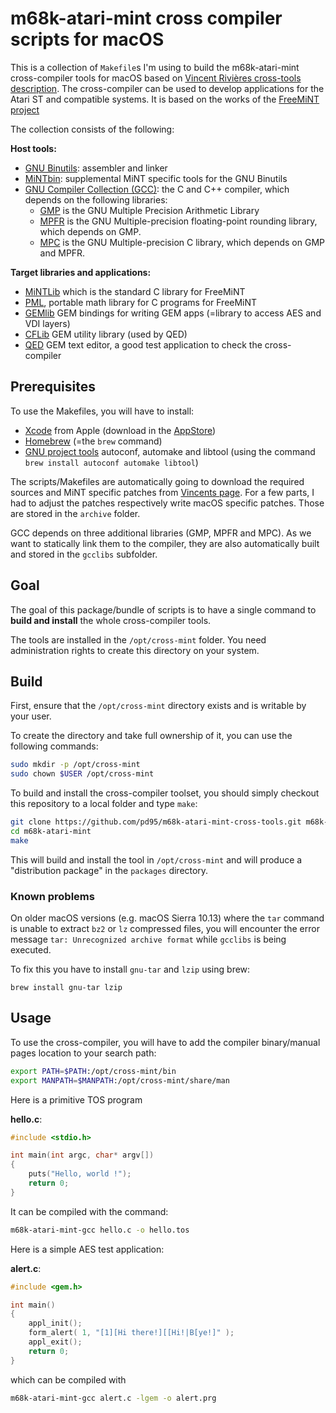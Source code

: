 # m68k-atari-mint cross compiler scripts for macOS

This is a collection of `Makefile`s I'm using to build the m68k-atari-mint cross-compiler tools for macOS based on [Vincent Rivières cross-tools description](http://vincent.riviere.free.fr/soft/m68k-atari-mint/). The cross-compiler can be used to develop applications for the Atari ST and compatible systems. It is based on the works of the [FreeMiNT project](https://freemint.github.io)

The collection consists of the following:

**Host tools:**

- [GNU Binutils](https://www.gnu.org/software/binutils/): assembler and linker
- [MiNTbin](https://github.com/freemint/mintbin): supplemental MiNT specific tools for the GNU Binutils
- [GNU Compiler Collection (GCC)](https://gcc.gnu.org): the C and C++ compiler, which depends on the following libraries:
    - [GMP](https://gmplib.org) is the GNU Multiple Precision Arithmetic Library
    - [MPFR](https://www.mpfr.org) is the GNU Multiple-precision floating-point rounding library, which depends on GMP.
    - [MPC](http://www.multiprecision.org/mpc/) is the GNU Multiple-precision C library, which depends on GMP and MPFR.

**Target libraries and applications:**

- [MiNTLib](https://github.com/freemint/mintlib) which is the standard C library for FreeMiNT
- [PML](https://github.com/freemint/pml), portable math library for C programs for FreeMiNT
- [GEMlib](http://arnaud.bercegeay.free.fr/gemlib/) GEM bindings for writing GEM apps (=library to access AES and VDI layers)
- [CFLib](https://github.com/freemint/cflib) GEM utility library (used by QED)
- [QED](https://github.com/freemint/qed) GEM text editor, a good test application to check the cross-compiler


## Prerequisites
To use the Makefiles, you will have to install:

- [Xcode](https://developer.apple.com/xcode/) from Apple (download in the [AppStore](https://apps.apple.com/de/app/xcode/id497799835?mt=12))
- [Homebrew](https://brew.sh) (=the `brew` command)
- [GNU project tools](https://www.gnu.org/software/) autoconf, automake and libtool (using the command `brew install autoconf automake libtool`)

The scripts/Makefiles are automatically going to download the required sources and MiNT specific patches from [Vincents page](http://vincent.riviere.free.fr/soft/m68k-atari-mint/). For a few parts, I had to adjust the patches respectively write macOS specific patches.
Those are  stored in the `archive` folder.

GCC depends on three additional libraries (GMP, MPFR and MPC). As we want to statically link them to the compiler, they are also automatically built and stored in the `gcclibs` subfolder.

## Goal

The goal of this package/bundle of scripts is to have a single command to **build and install** the whole cross-compiler tools.

The tools are installed in the `/opt/cross-mint` folder. You need administration rights to create this directory on your system.

## Build

First, ensure that the `/opt/cross-mint` directory exists and is writable by your user.

To create the directory and take full ownership of it, you can use the following commands:

```bash
sudo mkdir -p /opt/cross-mint
sudo chown $USER /opt/cross-mint
```

To build and install the cross-compiler toolset, you should simply checkout this repository to a local folder and type `make`:

```bash
git clone https://github.com/pd95/m68k-atari-mint-cross-tools.git m68k-atari-mint
cd m68k-atari-mint
make
```

This will build and install the tool in `/opt/cross-mint` and will produce a "distribution package" in the `packages` directory.

### Known problems

On older macOS versions (e.g. macOS Sierra 10.13) where the `tar` command is unable to extract `bz2` or `lz` compressed files, you will encounter the error message `tar: Unrecognized archive format` while `gcclibs` is being executed.

To fix this you have to install `gnu-tar` and `lzip` using brew:

    brew install gnu-tar lzip

## Usage

To use the cross-compiler, you will have to add the compiler binary/manual pages location to your search path:

```bash
export PATH=$PATH:/opt/cross-mint/bin
export MANPATH=$MANPATH:/opt/cross-mint/share/man
```

Here is a primitive TOS program

**hello.c**:

```c
#include <stdio.h>

int main(int argc, char* argv[])
{
    puts("Hello, world !");
    return 0;
}
```

It can be compiled with the command:

```bash
m68k-atari-mint-gcc hello.c -o hello.tos
```


Here is a simple AES test application:

**alert.c**:

```c
#include <gem.h>

int main()
{
    appl_init();
    form_alert( 1, "[1][Hi there!][[Hi!|B[ye!]" );
    appl_exit();
    return 0;
}
```

which can be compiled with

```bash
m68k-atari-mint-gcc alert.c -lgem -o alert.prg
```
